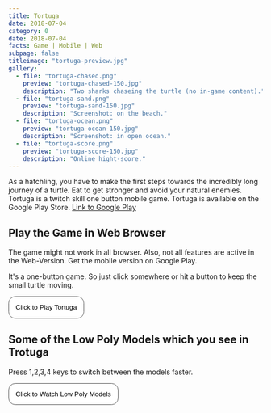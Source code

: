```yaml
---
title: Tortuga
date: 2018-07-04
category: 0
date: 2018-07-04
facts: Game | Mobile | Web
subpage: false
titleimage: "tortuga-preview.jpg"
gallery:
  - file: "tortuga-chased.png"
    preview: "tortuga-chased-150.jpg"
    description: "Two sharks chaseing the turtle (no in-game content)."
  - file: "tortuga-sand.png"
    preview: "tortuga-sand-150.jpg"
    description: "Screenshot: on the beach."
  - file: "tortuga-ocean.png"
    preview: "tortuga-ocean-150.jpg"
    description: "Screenshot: in open ocean."
  - file: "tortuga-score.png"
    preview: "tortuga-score-150.jpg"
    description: "Online hight-score."
---
```


As a hatchling, you have to make the first steps towards the incredibly long journey of a turtle. Eat to get stronger and avoid your natural enemies. Tortuga is a twitch skill one button mobile game. Tortuga is available on the Google Play Store. 
[Link to Google Play](https://play.google.com/store/apps/details?id=at.molding.tortuga)

## Play the Game in Web Browser

The game might not work in all browser. Also, not all features are active in the Web-Version. Get the mobile version on Google Play.

It's a one-button game. So just click somewhere or hit a button to keep the small turtle moving.

<script type="text/javascript" src="https://ajax.googleapis.com/ajax/libs/jquery/1.6.0/jquery.min.js"></script>
<script type="text/javascript">
$(function(){
    $('#buttonGame').click(function(){ 
        if(!$('#iframe').length) {
                $('#iframeHolderGame').html('<iframe src="tortugaGame.html" width="100%" height="700"></iframe>');
        }
    });   
});
</script>
 
<button 
style="
    border-radius: 1em;
    background-color: white;
    padding: 1em;
    border: 0.1em solid #555555;
    cursor: pointer;"
id="buttonGame">Click to Play Tortuga</button>
<div id="iframeHolderGame"></div>

## Some of the Low Poly Models which you see in Trotuga

Press 1,2,3,4 keys to switch between the models faster.

<script type="text/javascript" src="https://ajax.googleapis.com/ajax/libs/jquery/1.6.0/jquery.min.js"></script>
<script type="text/javascript">
$(function(){
    $('#buttonShow').click(function(){ 
        if(!$('#iframe').length) {
                $('#iframeHolderShow').html('<iframe src="tortugaShow.html" width="100%" height="700"></iframe>');
        }
    });   
});
</script>
 
<button 
style="
    border-radius: 1em;
    background-color: white;
    padding: 1em;
    border: 0.1em solid #555555;
    cursor: pointer;"
id="buttonShow">Click to Watch Low Poly Models</button>
<div id="iframeHolderShow"></div>
